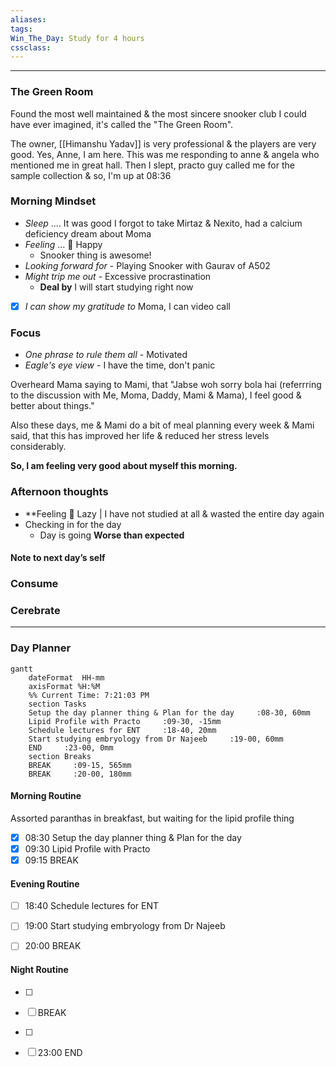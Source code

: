 ```yaml
---
aliases:  
tags:
Win_The_Day: Study for 4 hours
cssclass:
---
```

---
### The Green Room
Found the most well maintained & the most sincere snooker club I could have ever imagined, it's called the "The Green Room".

The owner, [[Himanshu Yadav]] is very professional & the players are very good.
Yes, Anne, I am here. This was me responding to anne & angela who mentioned me in great hall. Then I slept, practo guy called me for the sample collection & so, I'm up at 08:36

### Morning Mindset
- *Sleep* .... It was good I forgot to take Mirtaz & Nexito, had a calcium deficiency dream about Moma
- *Feeling* ...  🥳 Happy
	- Snooker thing is awesome!
- *Looking forward for* - Playing Snooker with Gaurav of A502
- *Might trip me out* - Excessive procrastination
	- **Deal by**  I will start studying right now
- [x] *I can show my gratitude to* Moma, I can video call

### Focus
- *One phrase to rule them all* - Motivated
- *Eagle's eye view* - I have the time, don't panic

Overheard Mama saying to Mami, that "Jabse woh sorry bola hai (referrring to the discussion with Me, Moma, Daddy, Mami & Mama), I feel good & better about things."

Also these days, me & Mami do a bit of meal planning every week & Mami said, that this has improved her life & reduced her stress levels considerably.

**So, I am feeling very good about myself this morning.**

### Afternoon thoughts
- **Feeling 😤 Lazy | I have not studied at all & wasted the entire day again
- Checking in for the day
	- Day is going **Worse than expected**
#### Note to next day’s self


### Consume
### Cerebrate

--- 
### Day Planner
```mermaid
gantt
    dateFormat  HH-mm
    axisFormat %H:%M
    %% Current Time: 7:21:03 PM
    section Tasks
    Setup the day planner thing & Plan for the day     :08-30, 60mm
    Lipid Profile with Practo     :09-30, -15mm
    Schedule lectures for ENT     :18-40, 20mm
    Start studying embryology from Dr Najeeb     :19-00, 60mm
    END     :23-00, 0mm
    section Breaks
    BREAK     :09-15, 565mm
    BREAK     :20-00, 180mm
```

#### Morning Routine
Assorted paranthas in breakfast, but waiting for the lipid profile thing
- [x] 08:30 Setup the day planner thing & Plan for the day
- [x] 09:30 Lipid Profile with Practo
- [x] 09:15 BREAK

#### Evening Routine
- [ ] 18:40 Schedule lectures for ENT
- [ ] 19:00 Start studying embryology from Dr Najeeb
- [ ] 20:00 BREAK


#### Night Routine
- [ ] 
- [ ] BREAK
- [ ] 
- [ ] 23:00 END



